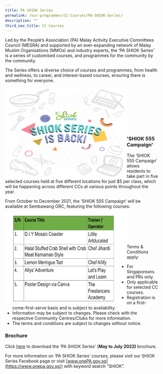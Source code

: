 ```yaml
---
title: PA SHIOK Series
permalink: /our-programmes/CC-Courses/PA-SHIOK-Series/
description: ""
third_nav_title: CC Courses
---
```

Led by the People’s Association (PA) Malay Activity Executive Committees Council (MESRA) and supported by an ever-expanding network of Malay Muslim Organisations (MMOs) and industry experts, the ‘PA SHIOK Series’ is a series of customised courses, and programmes for the community by the community.

The Series offers a diverse choice of courses and programmes, from health and wellness, to career, and interest-based courses, ensuring there is something for everyone.  

<img style="height:300px;width:400px" align="left" src="/images/Programmes/CC%20Courses/SHIOK%20Series%20web%20banner%20png.png"><br><br><br><br><br><br><br><br>
### 'SHIOK 555 Campaign'
The ‘SHIOK 555 Campaign’ allows residents to take part in five selected courses held at five different locations for just $5 per class, which will be happening across different CCs at various points throughout the year. 

From October to December 2021, the ‘SHIOK 555 Campaign’ will be available at Sembawang GRC, featuring the following courses:

<img style="height:300px;width:400px" align="left" src="/images/Programmes/CC%20Courses/SHIOK%20555%20campaign%20May%20to%20July%202022.png"><br><br><br><br><br><br>
Terms & Conditions apply:

* For Singaporeans and PRs only.
* Only applicable for selected CC courses.
* Registration is on a first-come-first-serve basis and is subject to availability.
* Information may be subject to changes. Please check with the respective Community Centres/Clubs for more information.
* The terms and conditions are subject to changes without notice.

### Brochure
Click [here](/files/Our%20Programmes/CC%20Courses/SHIOK%20Series-e-brochure_may-to-july-2022.pdf) to download the ‘PA SHIOK Series’ (**May to July 2022)** brochure. 

For more information on ‘PA SHIOK Series’ courses, please visit our SHIOK Series Facebook page or visit [www.onePA.gov.sg](https://www.onepa.gov.sg/) with keyword search “SHIOK”.
